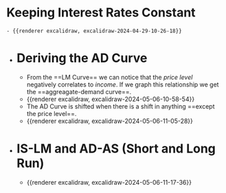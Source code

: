 # Keeping Interest Rates Constant
	- {{renderer excalidraw, excalidraw-2024-04-29-10-26-18}}
- # Deriving the AD Curve
	- From the ==LM Curve== we can notice that the *price level* negatively correlates to *income*. If we graph this relationship we get the ==aggreagate-demand curve==.
	- {{renderer excalidraw, excalidraw-2024-05-06-10-58-54}}
	- The AD Curve is shifted when there is a shift in anything ==except the price level==.
	- {{renderer excalidraw, excalidraw-2024-05-06-11-05-28}}
- # IS-LM and AD-AS (Short and Long Run)
	- {{renderer excalidraw, excalidraw-2024-05-06-11-17-36}}